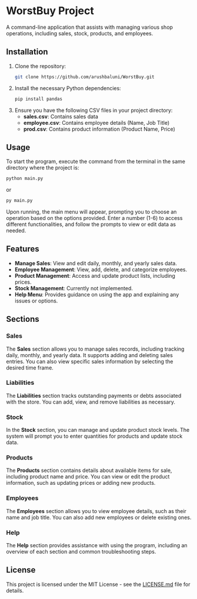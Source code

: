 
# WorstBuy Project

A command-line application that assists with managing various shop operations, including sales, stock, products, and employees.


## Installation

1. Clone the repository:
    ```bash
    git clone https://github.com/arushbaluni/WorstBuy.git
    ```
2. Install the necessary Python dependencies:
    ```bash
    pip install pandas
    ```
3. Ensure you have the following CSV files in your project directory:
    - **sales.csv**: Contains sales data
    - **employee.csv**: Contains employee details (Name, Job Title)
    - **prod.csv**: Contains product information (Product Name, Price)

## Usage

To start the program, execute the command from the terminal in the same directory where the project is:

```bash
python main.py
```
or

```bash
py main.py
```

Upon running, the main menu will appear, prompting you to choose an operation based on the options provided. Enter a number (1-6) to access different functionalities, and follow the prompts to view or edit data as needed.

## Features

- **Manage Sales**: View and edit daily, monthly, and yearly sales data.
- **Employee Management**: View, add, delete, and categorize employees.
- **Product Management**: Access and update product lists, including prices.
- **Stock Management**: Currently not implemented.
- **Help Menu**: Provides guidance on using the app and explaining any issues or options.

## Sections

### Sales
The **Sales** section allows you to manage sales records, including tracking daily, monthly, and yearly data. It supports adding and deleting sales entries. You can also view specific sales information by selecting the desired time frame.

### Liabilities
The **Liabilities** section tracks outstanding payments or debts associated with the store. You can add, view, and remove liabilities as necessary.

### Stock
In the **Stock** section, you can manage and update product stock levels. The system will prompt you to enter quantities for products and update stock data.

### Products
The **Products** section contains details about available items for sale, including product name and price. You can view or edit the product information, such as updating prices or adding new products.

### Employees
The **Employees** section allows you to view employee details, such as their name and job title. You can also add new employees or delete existing ones.

### Help
The **Help** section provides assistance with using the program, including an overview of each section and common troubleshooting steps.

## License

This project is licensed under the MIT License - see the [LICENSE.md](LICENSE.md) file for details.

